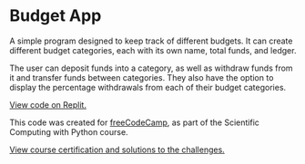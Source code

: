 # Budget App

A simple program designed to keep track of different budgets. It can create different budget categories, each with its own name, total funds, and ledger.

The user can deposit funds into a category, as well as withdraw funds from it and transfer funds between categories. They also have the option to display the percentage withdrawals from each of their budget categories.

[View code on Replit.](https://replit.com/@SA907/FCC-Budget-App#budget.py)

This code was created for [freeCodeCamp](https://www.freecodecamp.org/), as part of the Scientific Computing with Python course.

[View course certification and solutions to the challenges.](https://www.freecodecamp.org/certification/SA9102/scientific-computing-with-python-v7)
